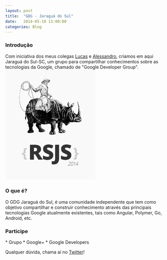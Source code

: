 ```yaml
---
layout: post
title:  "GDG - Jaraguá do Sul"
date:   2014-05-10 13:00:00
categories: Blog
---
```


<h3>Introdução</h3>
Com iniciativa dos meus colegas <a href="http://agtlucas.com/" target="blank">Lucas</a> e <a href="http://alessandrostein.com/" target="blank">Alessandro</a>, criamos em aqui Jaraguá do Sul-SC, um grupo para compartilhar conhecimentos sobre as tecnologias da Google, chamado de "Google Developer Group".

<img src="/img/posts/riograndejs.png" />

<h3>O que é?</h3>
O GDG Jaraguá do Sul, é uma comunidade independente que tem como objetivo compartilhar e construir conhecimento através das principais tecnologias Google atualmente existentes, tais como Angular, Polymer, Go, Android, etc.

<h3>Participe</h3>
* Grupo
* Google+
* Google Developers

Qualquer dúvida, chama aí no <a href="https://twitter.com/FRonchii" target="blank">Twitter</a>!
